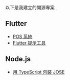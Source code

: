 以下是我建立的開源專案

## Flutter

- [POS 系統](https://github.com/evan361425/flutter-pos-system)
- [Flutter 提示工具](https://github.com/evan361425/flutter-simple-tip)

## Node.js

- [用 TypeScript 包裝 JOSE](https://github.com/evan361425/ts-jose)
